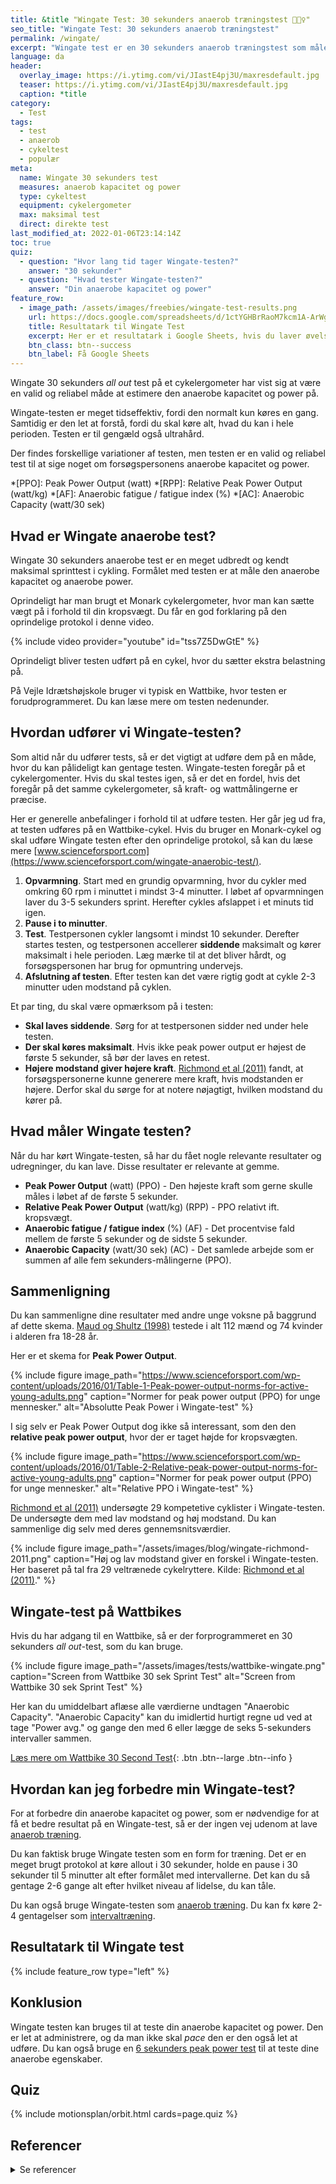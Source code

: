 ```yaml
---
title: &title "Wingate Test: 30 sekunders anaerob træningstest 🚴🚴‍♀️"
seo_title: "Wingate Test: 30 sekunders anaerob træningstest"
permalink: /wingate/
excerpt: "Wingate test er en 30 sekunders anaerob træningstest som måler anaerob power og kapacitet."
language: da
header:
  overlay_image: https://i.ytimg.com/vi/JIastE4pj3U/maxresdefault.jpg
  teaser: https://i.ytimg.com/vi/JIastE4pj3U/maxresdefault.jpg
  caption: *title
category:
  - Test
tags:
  - test
  - anaerob
  - cykeltest
  - populær
meta:
  name: Wingate 30 sekunders test
  measures: anaerob kapacitet og power
  type: cykeltest
  equipment: cykelergometer
  max: maksimal test
  direct: direkte test
last_modified_at: 2022-01-06T23:14:14Z
toc: true
quiz:
  - question: "Hvor lang tid tager Wingate-testen?"
    answer: "30 sekunder"
  - question: "Hvad tester Wingate-testen?"
    answer: "Din anaerobe kapacitet og power"
feature_row:
  - image_path: /assets/images/freebies/wingate-test-results.png
    url: https://docs.google.com/spreadsheets/d/1ctYGHBrRaoM7kcm1A-ArWg9pa0NfZVXLJzj18SFGhkE/copy#gid=499201424
    title: Resultatark til Wingate Test
    excerpt: Her er et resultatark i Google Sheets, hvis du laver øvelser med Wingate-testen. På arket kan du registrere en test.
    btn_class: btn--success
    btn_label: Få Google Sheets
---
```


Wingate 30 sekunders _all out_ test på et cykelergometer har vist sig at være en valid og reliabel måde at estimere den anaerobe kapacitet og power på.

Wingate-testen er meget tidseffektiv, fordi den normalt kun køres en gang. Samtidig er den let at forstå, fordi du skal køre alt, hvad du kan i hele perioden. Testen er til gengæld også ultrahård.

Der findes forskellige variationer af testen, men testen er en valid og reliabel test til at sige noget om forsøgspersonens anaerobe kapacitet og power.

*[PPO]: Peak Power Output (watt)
*[RPP]: Relative Peak Power Output (watt/kg)
*[AF]: Anaerobic fatigue / fatigue index (%)
*[AC]: Anaerobic Capacity (watt/30 sek)

## Hvad er Wingate anaerobe test?

Wingate 30 sekunders anaerobe test er en meget udbredt og kendt maksimal sprinttest i cykling. Formålet med testen er at måle den anaerobe kapacitet og anaerobe power.

Oprindeligt har man brugt et Monark cykelergometer, hvor man kan sætte vægt på i forhold til din kropsvægt. Du får en god forklaring på den oprindelige protokol i denne video.

{% include video provider="youtube" id="tss7Z5DwGtE" %}

Oprindeligt bliver testen udført på en cykel, hvor du sætter ekstra belastning på.

På Vejle Idrætshøjskole bruger vi typisk en Wattbike, hvor testen er forudprogrammeret. Du kan læse mere om testen nedenunder.

## Hvordan udfører vi Wingate-testen?

Som altid når du udfører tests, så er det vigtigt at udføre dem på en måde, hvor du kan pålideligt kan gentage testen. Wingate-testen foregår på et cykelergomenter. Hvis du skal testes igen, så er det en fordel, hvis det foregår på det samme cykelergometer, så kraft- og wattmålingerne er præcise.

Her er generelle anbefalinger i forhold til at udføre testen. Her går jeg ud fra, at testen udføres på en Wattbike-cykel. Hvis du bruger en Monark-cykel og skal udføre Wingate testen efter den oprindelige protokol, så kan du læse mere [www.scienceforsport.com](https://www.scienceforsport.com/wingate-anaerobic-test/).

1. **Opvarmning**. Start med en grundig opvarmning, hvor du cykler med omkring 60 rpm i minuttet i mindst 3-4 minutter. I løbet af opvarmningen laver du 3-5 sekunders sprint. Herefter cykles afslappet i et minuts tid igen.
2. **Pause i to minutter**.
3. **Test**. Testpersonen cykler langsomt i mindst 10 sekunder. Derefter startes testen, og testpersonen accellerer **siddende** maksimalt og kører maksimalt i hele perioden. Læg mærke til at det bliver hårdt, og forsøgspersonen har brug for opmuntring undervejs.
4. **Afslutning af testen**. Efter testen kan det være rigtig godt at cykle 2-3 minutter uden modstand på cyklen.

Et par ting, du skal være opmærksom på i testen:

- **Skal laves siddende**. Sørg for at testpersonen sidder ned under hele testen.
- **Der skal køres maksimalt**. Hvis ikke peak power output er højest de første 5 sekunder, så bør der laves en retest.
- **Højere modstand giver højere kraft**. [Richmond et al (2011)](https://www.researchgate.net/publication/288475344_Power_output_in_trained_male_and_female_cyclists_during_the_wingate_test_with_increasing_flywheel_resistance) fandt, at forsøgspersonerne kunne generere mere kraft, hvis modstanden er højere. Derfor skal du sørge for at notere nøjagtigt, hvilken modstand du kører på.

## Hvad måler Wingate testen?

Når du har kørt Wingate-testen, så har du fået nogle relevante resultater og udregninger, du kan lave. Disse resultater er relevante at gemme.

- **Peak Power Output** (watt) (PPO) - Den højeste kraft som gerne skulle måles i løbet af de første 5 sekunder.
- **Relative Peak Power Output** (watt/kg) (RPP) - PPO relativt ift. kropsvægt.
- **Anaerobic fatigue / fatigue index** (%) (AF) - Det procentvise fald mellem de første 5 sekunder og de sidste 5 sekunder.
- **Anaerobic Capacity** (watt/30 sek) (AC) - Det samlede arbejde som er summen af alle fem sekunders-målingerne (PPO).

## Sammenligning

Du kan sammenligne dine resultater med andre unge voksne på baggrund af dette skema. [Maud og Shultz (1998)](https://www.ncbi.nlm.nih.gov/pubmed/2489835) testede i alt 112 mænd og 74 kvinder i alderen fra 18-28 år.

Her er et skema for **Peak Power Output**.

{% include figure image_path="https://www.scienceforsport.com/wp-content/uploads/2016/01/Table-1-Peak-power-output-norms-for-active-young-adults.png" caption="Normer for peak power output (PPO) for unge mennesker." alt="Absolutte Peak Power i Wingate-test" %}

I sig selv er Peak Power Output dog ikke så interessant, som den den **relative peak power output**, hvor der er taget højde for kropsvægten.

{% include figure image_path="https://www.scienceforsport.com/wp-content/uploads/2016/01/Table-2-Relative-peak-power-output-norms-for-active-young-adults.png" caption="Normer for peak power output (PPO) for unge mennesker." alt="Relative PPO i Wingate-test" %}

[Richmond et al (2011)](https://www.researchgate.net/publication/288475344_Power_output_in_trained_male_and_female_cyclists_during_the_wingate_test_with_increasing_flywheel_resistance) undersøgte 29 kompetetive cyklister i Wingate-testen. De undersøgte dem med lav modstand og høj modstand. Du kan sammenlige dig selv med deres gennemsnitsværdier.

{% include figure image_path="/assets/images/blog/wingate-richmond-2011.png" caption="Høj og lav modstand giver en forskel i Wingate-testen. Her baseret på tal fra 29 veltrænede cykelryttere. Kilde: [Richmond et al (2011)](https://www.researchgate.net/publication/288475344_Power_output_in_trained_male_and_female_cyclists_during_the_wingate_test_with_increasing_flywheel_resistance)." %}

## Wingate-test på Wattbikes

Hvis du har adgang til en Wattbike, så er der forprogrammeret en 30 sekunders _all out_-test, som du kan bruge.

{% include figure image_path="/assets/images/tests/wattbike-wingate.png" caption="Screen from Wattbike 30 sek Sprint Test" alt="Screen from Wattbike 30 sek Sprint Test" %}

Her kan du umiddelbart aflæse alle værdierne undtagen "Anaerobic Capacity". "Anaerobic Capacity" kan du imidlertid hurtigt regne ud ved at tage "Power avg." og gange den med 6 eller lægge de seks 5-sekunders intervaller sammen.

[Læs mere om Wattbike 30 Second Test](https://support.wattbike.com/hc/da/articles/115002920669-The-30-Second-Test){: .btn .btn--large .btn--info }

## Hvordan kan jeg forbedre min Wingate-test?

For at forbedre din anaerobe kapacitet og power, som er nødvendige for at få et bedre resultat på en Wingate-test, så er der ingen vej udenom at lave [anaerob træning](/anaerob-traening/).

Du kan faktisk bruge Wingate testen som en form for træning. Det er en meget brugt protokol at køre allout i 30 sekunder, holde en pause i 30 sekunder til 5 minutter alt efter formålet med intervallerne. Det kan du så gentage 2-6 gange alt efter hvilket niveau af lidelse, du kan tåle.

Du kan også bruge Wingate-testen som [anaerob træning](/wingate/). Du kan fx køre 2-4 gentagelser som [intervaltræning](/intervallob-intervaltraening/).

## Resultatark til Wingate test

{% include feature_row type="left" %}

## Konklusion

Wingate testen kan bruges til at teste din anaerobe kapacitet og power. Den er let at administrere, og da man ikke skal _pace_ den er den også let at udføre. Du kan også bruge en [6 sekunders peak power test](/6sek/) til at teste dine anaerobe egenskaber.

## Quiz

{% include motionsplan/orbit.html cards=page.quiz %}

## Referencer

<details markdown="1">
  <summary>Se referencer</summary>

- [Wingate Anaerobic Test](https://www.scienceforsport.com/wingate-anaerobic-test/)
- Driller, Matthew, Christos Argus, og Cecilia Kitic. “The Reliability of a 30 Second Sprint Test on the Wattbike Cycle Ergometer.” International journal of sports physiology and performance, 19. november 2012.
- Maud, P.J. and Shultz, B.B. (1998) Norms for the Wingate anaerobic test with comparison to another similar test. Res Q Exerc Sport,60 (2), p. 144-151. [PubMed](https://www.ncbi.nlm.nih.gov/pubmed/2489835)
</details>

